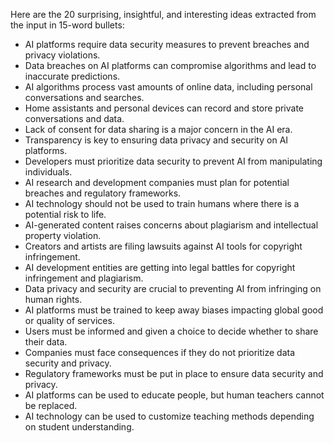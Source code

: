 Here are the 20 surprising, insightful, and interesting ideas extracted from the input in 15-word bullets:

* AI platforms require data security measures to prevent breaches and privacy violations.
* Data breaches on AI platforms can compromise algorithms and lead to inaccurate predictions.
* AI algorithms process vast amounts of online data, including personal conversations and searches.
* Home assistants and personal devices can record and store private conversations and data.
* Lack of consent for data sharing is a major concern in the AI era.
* Transparency is key to ensuring data privacy and security on AI platforms.
* Developers must prioritize data security to prevent AI from manipulating individuals.
* AI research and development companies must plan for potential breaches and regulatory frameworks.
* AI technology should not be used to train humans where there is a potential risk to life.
* AI-generated content raises concerns about plagiarism and intellectual property violation.
* Creators and artists are filing lawsuits against AI tools for copyright infringement.
* AI development entities are getting into legal battles for copyright infringement and plagiarism.
* Data privacy and security are crucial to preventing AI from infringing on human rights.
* AI platforms must be trained to keep away biases impacting global good or quality of services.
* Users must be informed and given a choice to decide whether to share their data.
* Companies must face consequences if they do not prioritize data security and privacy.
* Regulatory frameworks must be put in place to ensure data security and privacy.
* AI platforms can be used to educate people, but human teachers cannot be replaced.
* AI technology can be used to customize teaching methods depending on student understanding.

